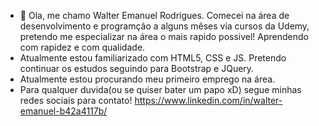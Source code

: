 - 👋 Ola, me chamo Walter Emanuel Rodrigues. 
 Comecei na área de desenvolvimento e programção a alguns mêses via cursos da Udemy, pretendo me especializar na área o mais rapido possivel!
 Aprendendo com rapidez e com qualidade.
- Atualmente estou familiarizado com HTML5, CSS e JS. Pretendo continuar os estudos seguindo para Bootstrap e JQuery.
- Atualmente estou procurando meu primeiro emprego na área.
- Para qualquer duvida(ou se quiser bater um papo xD) segue minhas redes sociais para contato!
 https://www.linkedin.com/in/walter-emanuel-b42a4117b/

<!---
WaltRod/WaltRod is a ✨ special ✨ repository because its `README.md` (this file) appears on your GitHub profile.
You can click the Preview link to take a look at your changes.
--->
